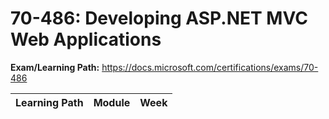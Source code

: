 # 70-486: Developing ASP.NET MVC Web Applications

**Exam/Learning Path:** https://docs.microsoft.com/certifications/exams/70-486

| **Learning Path** | **Module** | **Week** |
|-|-|-|
